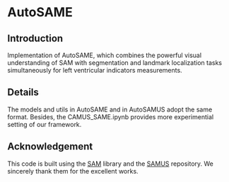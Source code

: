 # AutoSAME
## Introduction
Implementation of AutoSAME, which combines the powerful visual understanding of SAM with segmentation and landmark localization tasks simultaneously for left ventricular indicators measurements.
## Details
The models and utils in AutoSAME and in AutoSAMUS adopt the same format. Besides, the CAMUS_SAME.ipynb provides more experimential setting of our framework.
## Acknowledgement
This code is built using the [SAM](https://github.com/facebookresearch/segment-anything) library and the [SAMUS](https://github.com/xianlin7/SAMUS) repository. We sincerely thank them for the excellent works.
